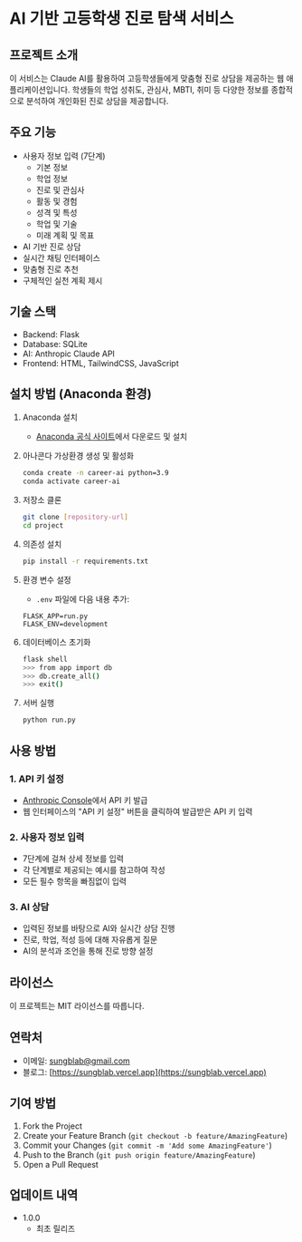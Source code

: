 # AI 기반 고등학생 진로 탐색 서비스

## 프로젝트 소개

이 서비스는 Claude AI를 활용하여 고등학생들에게 맞춤형 진로 상담을 제공하는 웹 애플리케이션입니다. 학생들의 학업 성취도, 관심사, MBTI, 취미 등 다양한 정보를 종합적으로 분석하여 개인화된 진로 상담을 제공합니다.

## 주요 기능

- 사용자 정보 입력 (7단계)
  - 기본 정보
  - 학업 정보
  - 진로 및 관심사
  - 활동 및 경험
  - 성격 및 특성
  - 학업 및 기술
  - 미래 계획 및 목표
- AI 기반 진로 상담
- 실시간 채팅 인터페이스
- 맞춤형 진로 추천
- 구체적인 실천 계획 제시

## 기술 스택

- Backend: Flask
- Database: SQLite
- AI: Anthropic Claude API
- Frontend: HTML, TailwindCSS, JavaScript

## 설치 방법 (Anaconda 환경)

1. Anaconda 설치

   - [Anaconda 공식 사이트](https://www.anaconda.com/download)에서 다운로드 및 설치

2. 아나콘다 가상환경 생성 및 활성화

   ```bash
   conda create -n career-ai python=3.9
   conda activate career-ai
   ```

3. 저장소 클론

   ```bash
   git clone [repository-url]
   cd project
   ```

4. 의존성 설치

   ```bash
   pip install -r requirements.txt
   ```

5. 환경 변수 설정

   - `.env` 파일에 다음 내용 추가:

   ```
   FLASK_APP=run.py
   FLASK_ENV=development
   ```

6. 데이터베이스 초기화

   ```bash
   flask shell
   >>> from app import db
   >>> db.create_all()
   >>> exit()
   ```

7. 서버 실행
   ```bash
   python run.py
   ```

## 사용 방법

### 1. API 키 설정

- [Anthropic Console](https://console.anthropic.com/)에서 API 키 발급
- 웹 인터페이스의 "API 키 설정" 버튼을 클릭하여 발급받은 API 키 입력

### 2. 사용자 정보 입력

- 7단계에 걸쳐 상세 정보를 입력
- 각 단계별로 제공되는 예시를 참고하여 작성
- 모든 필수 항목을 빠짐없이 입력

### 3. AI 상담

- 입력된 정보를 바탕으로 AI와 실시간 상담 진행
- 진로, 학업, 적성 등에 대해 자유롭게 질문
- AI의 분석과 조언을 통해 진로 방향 설정

## 라이선스

이 프로젝트는 MIT 라이선스를 따릅니다.

## 연락처

- 이메일: sungblab@gmail.com
- 블로그: [https://sungblab.vercel.app](https://sungblab.vercel.app)

## 기여 방법

1. Fork the Project
2. Create your Feature Branch (`git checkout -b feature/AmazingFeature`)
3. Commit your Changes (`git commit -m 'Add some AmazingFeature'`)
4. Push to the Branch (`git push origin feature/AmazingFeature`)
5. Open a Pull Request

## 업데이트 내역

- 1.0.0
  - 최초 릴리즈

